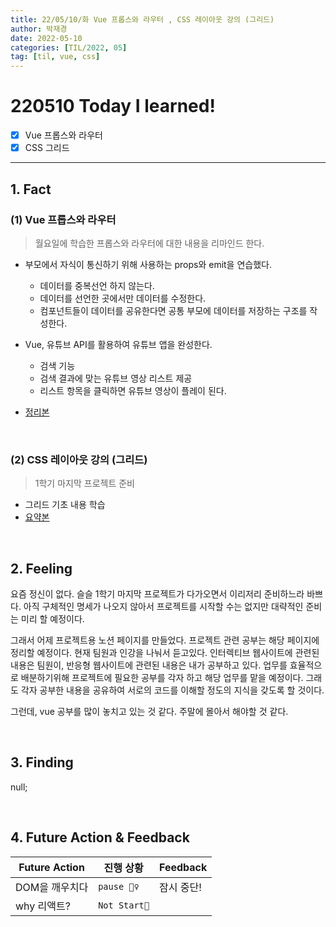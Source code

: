 ```yaml
---
title: 22/05/10/화 Vue 프롭스와 라우터 , CSS 레이아웃 강의 (그리드)
author: 박재경
date: 2022-05-10
categories: [TIL/2022, 05]
tag: [til, vue, css]
---
```


# 220510 Today I learned!

- [x]  Vue 프롭스와 라우터
- [x] CSS 그리드

---

## 1. Fact 

### (1) Vue 프롭스와 라우터

> 월요일에 학습한 프롭스와 라우터에 대한 내용을 리마인드 한다. 

- 부모에서 자식이 통신하기 위해 사용하는 props와 emit을 연습했다.
  - 데이터를 중복선언 하지 않는다.
  - 데이터를 선언한 곳에서만 데이터를 수정한다.
  - 컴포넌트들이 데이터를 공유한다면 공통 부모에 데이터를 저장하는 구조를 작성한다. 

- Vue, 유튜브 API를 활용하여 유튜브 앱을 완성한다. 
  - 검색 기능
  - 검색 결과에 맞는 유튜브 영상 리스트 제공
  - 리스트 항목을 클릭하면 유튜브 영상이 플레이 된다. 

- [정리본](https://github.com/JaeKP/Study/blob/master/web/JS/vue/Vue_%ED%94%84%EB%A1%AD%EC%8A%A4%EC%99%80_%EB%9D%BC%EC%9A%B0%ED%84%B0.md)

<br>

### (2) CSS 레이아웃 강의 (그리드) 

> 1학기 마지막 프로젝트 준비 

- 그리드 기초 내용 학습 
- [요약본](https://evanescent-tuba-146.notion.site/Grid-c27096c64704461991bf43e3901e40f6)

<br>

## 2. Feeling

요즘 정신이 없다. 슬슬 1학기 마지막 프로젝트가 다가오면서 이리저리 준비하느라 바쁘다. 아직 구체적인 명세가 나오지 않아서 프로젝트를 시작할 수는 없지만 대략적인 준비는 미리 할 예정이다. 

그래서 어제 프로젝트용 노션 페이지를 만들었다. 프로젝트 관련 공부는 해당 페이지에 정리할 예정이다. 현재 팀원과 인강을 나눠서 듣고있다. 인터렉티브 웹사이트에 관련된 내용은 팀원이, 반응형 웹사이트에 관련된 내용은 내가 공부하고 있다. 업무를 효율적으로 배분하기위해 프로젝트에 필요한 공부를 각자 하고 해당 업무를 맡을 예정이다. 그래도 각자 공부한 내용을 공유하여 서로의 코드를 이해할 정도의 지식을 갖도록 할 것이다. 

그런데, vue 공부를 많이 놓치고 있는 것 같다. 주말에 몰아서 해야할 것 같다. 

<br>

## 3. Finding 

null;

<br>

## 4. Future Action & Feedback

| Future Action  | 진행 상황    | Feedback   |
| -------------- | ------------ | ---------- |
| DOM을 깨우치다 | `pause 🤦‍♀️`   | 잠시 중단! |
| why 리액트?    | `Not Start🌙` |            |

<br>
